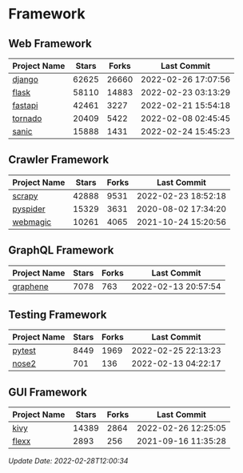 # Framework

## Web Framework
| Project Name | Stars | Forks | Last Commit |
| ------------ | ----- | ----- | ----------- |
| [django](https://github.com/django/django) | 62625 | 26660 | 2022-02-26 17:07:56 |
| [flask](https://github.com/pallets/flask) | 58110 | 14883 | 2022-02-23 03:13:29 |
| [fastapi](https://github.com/tiangolo/fastapi) | 42461 | 3227 | 2022-02-21 15:54:18 |
| [tornado](https://github.com/tornadoweb/tornado) | 20409 | 5422 | 2022-02-08 02:45:45 |
| [sanic](https://github.com/sanic-org/sanic) | 15888 | 1431 | 2022-02-24 15:45:23 |

## Crawler Framework
| Project Name | Stars | Forks | Last Commit |
| ------------ | ----- | ----- | ----------- |
| [scrapy](https://github.com/scrapy/scrapy) | 42888 | 9531 | 2022-02-23 18:52:18 |
| [pyspider](https://github.com/binux/pyspider) | 15329 | 3631 | 2020-08-02 17:34:20 |
| [webmagic](https://github.com/code4craft/webmagic) | 10261 | 4065 | 2021-10-24 15:20:56 |

## GraphQL Framework
| Project Name | Stars | Forks | Last Commit |
| ------------ | ----- | ----- | ----------- |
| [graphene](https://github.com/graphql-python/graphene) | 7078 | 763 | 2022-02-13 20:57:54 |

## Testing Framework
| Project Name | Stars | Forks | Last Commit |
| ------------ | ----- | ----- | ----------- |
| [pytest](https://github.com/pytest-dev/pytest) | 8449 | 1969 | 2022-02-25 22:13:23 |
| [nose2](https://github.com/nose-devs/nose2) | 701 | 136 | 2022-02-13 04:22:17 |

## GUI Framework
| Project Name | Stars | Forks | Last Commit |
| ------------ | ----- | ----- | ----------- |
| [kivy](https://github.com/kivy/kivy) | 14389 | 2864 | 2022-02-26 12:25:05 |
| [flexx](https://github.com/flexxui/flexx) | 2893 | 256 | 2021-09-16 11:35:28 |

*Update Date: 2022-02-28T12:00:34*